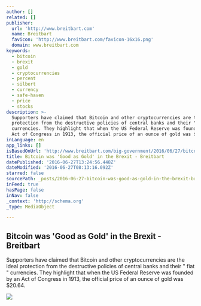 ```yaml
---
author: []
related: []
publisher:
  url: 'http://www.breitbart.com'
  name: Breitbart
  favicon: 'http://www.breitbart.com/favicon-16x16.png'
  domain: www.breitbart.com
keywords:
  - bitcoin
  - brexit
  - gold
  - cryptocurrencies
  - percent
  - silbert
  - currency
  - safe-haven
  - price
  - stocks
description: >-
  Supporters have claimed that Bitcoin and other cryptocurrencies are the ideal
  protection from the destructive policies of central banks and their " fiat "
  currencies. They highlight that when the US Federal Reserve was founded by an
  Act of Congress in 1913, the official price of an ounce of gold was $20.64.
inLanguage: en
app_links: []
isBasedOnUrl: 'http://www.breitbart.com/big-government/2016/06/27/bitcoin-good-gold-brexit/'
title: Bitcoin was 'Good as Gold' in the Brexit - Breitbart
datePublished: '2016-06-27T13:24:56.448Z'
dateModified: '2016-06-27T08:13:16.092Z'
starred: false
sourcePath: _posts/2016-06-27-bitcoin-was-good-as-gold-in-the-brexit-breitbart.md
inFeed: true
hasPage: false
inNav: false
_context: 'http://schema.org'
_type: MediaObject

---
```

<article style=""><h1>Bitcoin was 'Good as Gold' in the Brexit - Breitbart</h1><p>Supporters have claimed that Bitcoin and other cryptocurrencies are the ideal protection from the destructive policies of central banks and their " fiat " currencies. They highlight that when the US Federal Reserve was founded by an Act of Congress in 1913, the official price of an ounce of gold was $20.64.</p><img src="http://media.breitbart.com/media/2016/05/wi/afp_386ca892de7ac0bc735576bc2b9864dbb465d50b-2.jpg" /></article>